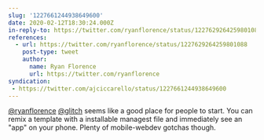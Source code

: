 ```yaml
---
slug: '1227661244938649600'
date: 2020-02-12T18:30:24.000Z
in-reply-to: https://twitter.com/ryanflorence/status/1227629264259801088
references:
  - url: https://twitter.com/ryanflorence/status/1227629264259801088
    post-type: tweet
    author:
      name: Ryan Florence
      url: https://twitter.com/ryanflorence
syndication:
 - https://twitter.com/ajciccarello/status/1227661244938649600
---
```


[@ryanflorence](https://twitter.com/ryanflorence) [@glitch](https://twitter.com/glitch) seems like a good place for people to start. You can remix a template with a installable managest file and immediately see an "app" on your phone. Plenty of mobile-webdev gotchas though.
